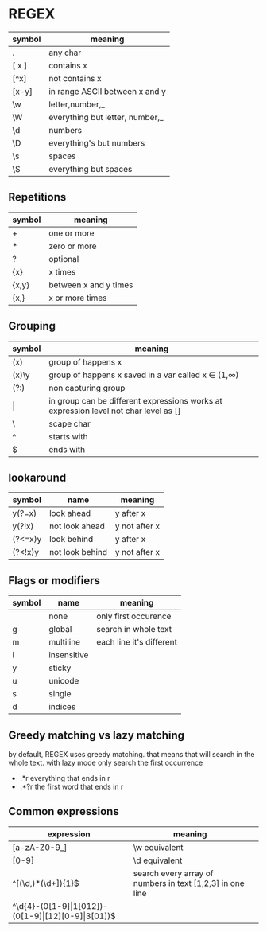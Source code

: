 # REGEX

| symbol | meaning                          |
|--------|----------------------------------|
| .      | any char                         |
| [ x ]  | contains x                       |
| [^x]   | not contains x                   |
| [x-y]  | in range ASCII between x and y   |
| \w     | letter,number,\_                 |
| \W     | everything but letter, number,\_ |
| \d     | numbers                          |
| \D     | everything's but numbers         |
| \s     | spaces                           |
| \S     | everything but spaces            |

## Repetitions

| symbol  | meaning               |
|---------|-----------------------|
| \+      | one or more           |
| \*      | zero or more          |
| ?       | optional              |
| {x}     | x times               |
| {x,y}   | between x and y times |
| {x,}    | x or more times       |

## Grouping

| symbol | meaning                                                                              |
|--------|--------------------------------------------------------------------------------------|
| (x)    | group of happens x                                                                   |
| (x)\y  | group of happens x saved in a var called x ∈ (1,∞)                                   |
| (?:)   | non capturing group                                                                  |
| &#x7c; | in group can be different expressions works at expression level not char level as [] |
| \      | scape char                                                                           |
| ^      | starts with                                                                          |
| $      | ends with                                                                            |

## lookaround

| symbol  | name            | meaning       |
|---------|-----------------|---------------|
| y(?=x)  | look ahead      | y after x     |
| y(?!x)  | not look ahead  | y not after x |
| (?<=x)y | look behind     | y after x     |
| (?<!x)y | not look behind | y not after x |


## Flags or modifiers

| symbol | name        | meaning                  |
|--------|-------------|--------------------------|
|        | none        | only first occurence     |
| g      | global      | search in whole text     |
| m      | multiline   | each line it's different |
| i      | insensitive |                          |
| y      | sticky      |                          |
| u      | unicode     |                          |
| s      | single      |                          |
| d      | indices     |                          |


## Greedy matching vs lazy matching

by default, REGEX uses greedy matching. that means that will search in the whole text. with lazy mode only search the first occurrence

* .*r everything that ends in r
* .*?r the first word that ends in r

## Common expressions

| expression                                                        | meaning                                                   |     |
|-------------------------------------------------------------------|-----------------------------------------------------------|-----|
| [a-zA-Z0-9_]                                                      | \w equivalent                                             |     |
| [0-9]                                                             | \d equivalent                                             |     |
| ^\[(\d\,)\*(\d+\]){1}$                                            | search every array of numbers in text [1,2,3] in one line |     |
| ^\d{4}\-(0[1-9]&#x7c;1[012])\-(0[1-9]&#x7c;[12][0-9]&#x7c;3[01])$ |                                                           |     |



